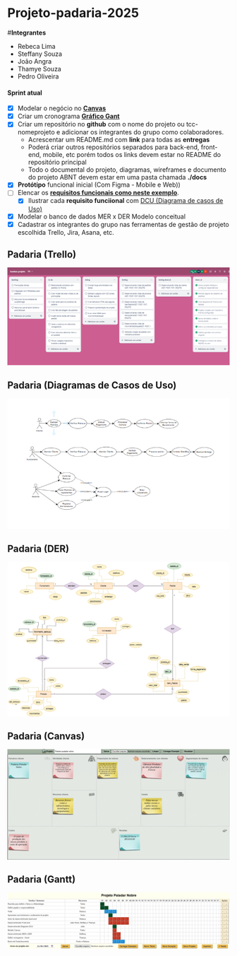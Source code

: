 # Projeto-padaria-2025

#**Integrantes**
- Rebeca Lima
- Steffany Souza
- João Angra
- Thamye Souza
- Pedro Oliveira
  
#### Sprint atual
- [X] Modelar o negócio no **[Canvas](https://wellifabio.github.io/canvas/)**
- [X] Criar um cronograma **[Gráfico Gant](https://wellifabio.github.io/gantt/)**
- [x] Criar um repositório no **github** com o nome do projeto ou tcc-nomeprojeto e adicionar os integrantes do grupo como colaboradores.
    - Acrescentar um README.md com **link** para todas as **entregas**
    - Poderá criar outros repositórios separados para back-end, front-end, mobile, etc porém todos os links devem estar no README do repositório principal
    - Todo o documental do projeto, diagramas, wireframes e documento do projeto ABNT devem estar em uma pasta chamada **./docs**
- [x] **Protótipo** funcional inicial (Com Figma - Mobile e Web))
- [ ] Elencar os **[requisitos funcionais como neste exemplo](./requisitos.md)**. 
    - [x] Ilustrar cada **requisito funciional** com [DCU (Diagrama de casos de Uso)](https://github.com/wellifabio/senai2024/tree/main/ds/3des/03-rms/aula02)
- [X] Modelar o banco de dados MER x DER Modelo conceitual
- [x] Cadastrar os integrantes do grupo nas ferramentas de gestão de projeto escolhida Trello, Jira, Asana, etc.

## Padaria (Trello)
![](./docs/Trello.png)

## Padaria (Diagramas de Casos de Uso)
![](./docs/Diagrama%20Cantina.png)

## Padaria (DER)
![](./docs/DER%20padaria.png)

## Padaria (Canvas)
![](./docs/Canvas.png)

## Padaria (Gantt)
![](./docs/Gantt.png)


